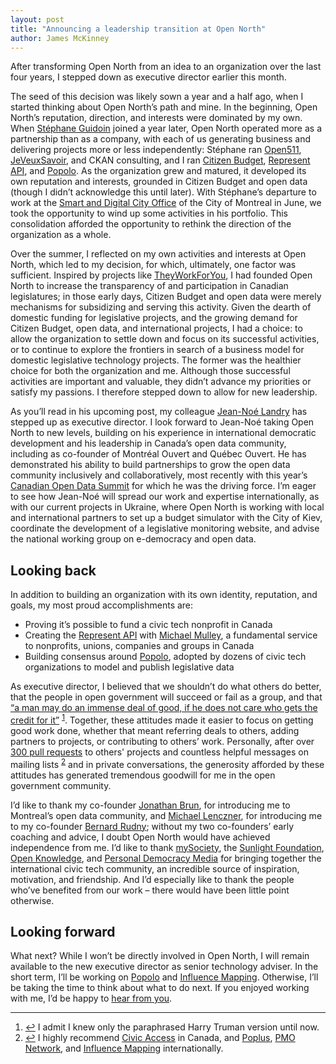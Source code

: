 ```yaml
---
layout: post
title: "Announcing a leadership transition at Open North"
author: James McKinney
---
```

After transforming Open North from an idea to an organization over the last four years, I stepped down as executive director earlier this month.

The seed of this decision was likely sown a year and a half ago, when I started thinking about Open North’s path and mine. In the beginning, Open North’s reputation, direction, and interests were dominated by my own. When [Stéphane Guidoin](https://twitter.com/hoedic) joined a year later, Open North operated more as a partnership than as a company, with each of us generating business and delivering projects more or less independently: Stéphane ran [Open511](http://www.open511.org/), [JeVeuxSavoir](http://www.opennorth.ca/2015/06/15/je-veux-savoir-the-end-of-a-great-journey.html), and CKAN consulting, and I ran [Citizen Budget](http://www.citizenbudget.com/), [Represent API](https://represent.opennorth.ca/), and [Popolo](http://www.popoloproject.com/). As the organization grew and matured, it developed its own reputation and interests, grounded in Citizen Budget and open data (though I didn’t acknowledge this until later). With Stéphane’s departure to work at the [Smart and Digital City Office](http://villeintelligente.montreal.ca/en) of the City of Montreal in June, we took the opportunity to wind up some activities in his portfolio. This consolidation afforded the opportunity to rethink the direction of the organization as a whole.

Over the summer, I reflected on my own activities and interests at Open North, which led to my decision, for which, ultimately, one factor was sufficient. Inspired by projects like [TheyWorkForYou](http://www.theyworkforyou.com/), I had founded Open North to increase the transparency of and participation in Canadian legislatures; in those early days, Citizen Budget and open data were merely mechanisms for subsidizing and serving this activity. Given the dearth of domestic funding for legislative projects, and the growing demand for Citizen Budget, open data, and international projects, I had a choice: to allow the organization to settle down and focus on its successful activities, or to continue to explore the frontiers in search of a business model for domestic legislative technology projects. The former was the healthier choice for both the organization and me. Although those successful activities are important and valuable, they didn’t advance my priorities or satisfy my passions. I therefore stepped down to allow for new leadership.

As you’ll read in his upcoming post, my colleague [Jean-Noé Landry](https://www.linkedin.com/in/jeannoelandry) has stepped up as executive director. I look forward to Jean-Noé taking Open North to new levels, building on his experience in international democratic development and his leadership in Canada’s open data community, including as co-founder of Montréal Ouvert and Québec Ouvert. He has demonstrated his ability to build partnerships to grow the open data community inclusively and collaboratively, most recently with this year’s [Canadian Open Data Summit](http://opendatasummit.ca/en/) for which he was the driving force. I’m eager to see how Jean-Noé will spread our work and expertise internationally, as with our current projects in Ukraine, where Open North is working with local and international partners to set up a budget simulator with the City of Kiev, coordinate the development of a legislative monitoring website, and advise the national working group on e-democracy and open data.

## Looking back

In addition to building an organization with its own identity, reputation, and goals, my most proud accomplishments are:

* Proving it’s possible to fund a civic tech nonprofit in Canada
* Creating the [Represent API](https://represent.opennorth.ca/) with [Michael Mulley](https://openparliament.ca/), a fundamental service to nonprofits, unions, companies and groups in Canada
* Building consensus around [Popolo](http://www.popoloproject.com/), adopted by dozens of civic tech organizations to model and publish legislative data

As executive director, I believed that we shouldn’t do what others do better, that the people in open government will succeed or fail as a group, and that [“a man may do an immense deal of good, if he does not care who gets the credit for it”](http://quoteinvestigator.com/2010/12/21/doing-good-selfless/) <sup id="ref-1">[1](#fn-1)</sup>. Together, these attitudes made it easier to focus on getting good work done, whether that meant referring deals to others, adding partners to projects, or contributing to others’ work. Personally, after over [300 pull requests](https://github.com/pulls?q=is%3Apr+author%3Ajpmckinney+is%3Aclosed) to others' projects and countless helpful messages on mailing lists <sup id="ref-2">[2](#fn-2)</sup> and in private conversations, the generosity afforded by these attitudes has generated tremendous goodwill for me in the open government community.

I’d like to thank my co-founder [Jonathan Brun](https://twitter.com/jonathanbrun), for introducing me to Montreal’s open data community, and [Michael Lenczner](https://twitter.com/mlenc), for introducing me to my co-founder [Bernard Rudny](https://twitter.com/brudny); without my two co-founders’ early coaching and advice, I doubt Open North would have achieved independence from me. I’d like to thank [mySociety](https://www.mysociety.org/), the [Sunlight Foundation](http://sunlightfoundation.com/), [Open Knowledge](https://okfn.org/), and [Personal Democracy Media](https://personaldemocracy.com/) for bringing together the international civic tech community, an incredible source of inspiration, motivation, and friendship. And I’d especially like to thank the people who’ve benefited from our work – there would have been little point otherwise.

## Looking forward

What next? While I won’t be directly involved in Open North, I will remain available to the new executive director as senior technology adviser. In the short term, I’ll be working on [Popolo](http://www.popoloproject.com/) and [Influence Mapping](http://influencemapping.org/). Otherwise, I’ll be taking the time to think about what to do next. If you enjoyed working with me, I’d be happy to [hear from you](mailto:jamespetermckinney+blog@gmail.com).

----

1. <a name="fn-1" href="#ref-1">↩</a> I admit I knew only the paraphrased Harry Truman version until now.
2. <a name="fn-2" href="#ref-2">↩</a> I highly recommend [Civic Access](http://lists.pwd.ca/mailman/listinfo/civicaccess-discuss) in Canada, and [Poplus](https://groups.google.com/forum/#!forum/poplus), [PMO Network](https://groups.google.com/forum/#!forum/pmo-network), and [Influence Mapping](https://groups.google.com/forum/#!forum/influencemapping) internationally.
